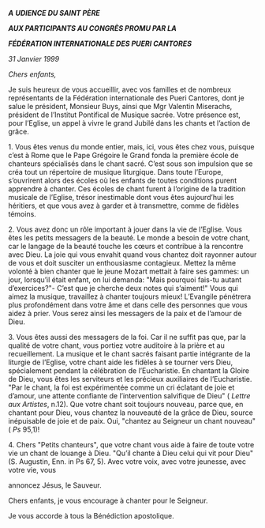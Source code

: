 ***A*** ***UDIENCE DU SAINT PÈRE***

***AUX PARTICIPANTS AU CONGRÈS PROMU PAR LA***

***FÉDÉRATION INTERNATIONALE DES PUERI CANTORES***

*31 Janvier 1999*

*Chers enfants,*

Je suis heureux de vous accueillir, avec vos familles et de nombreux représentants de la Fédération internationale des Pueri Cantores, dont je salue le président, Monsieur Buys, ainsi que Mgr Valentin Miserachs, président de l’Institut Pontifical de Musique sacrée. Votre présence est, pour l’Eglise, un appel à vivre le grand Jubilé dans les chants et l’action de grâce.

1\. Vous êtes venus du monde entier, mais, ici, vous êtes chez vous, puisque c’est à Rome que le Pape Grégoire le Grand fonda la première école de chanteurs spécialisés dans le chant sacré. C’est sous son impulsion que se créa tout un répertoire de musique liturgique. Dans toute l’Europe, s’ouvrirent alors des écoles où les enfants de toutes conditions purent apprendre à chanter. Ces écoles de chant furent à l’origine de la tradition musicale de l’Eglise, trésor inestimable dont vous êtes aujourd’hui les héritiers, et que vous avez à garder et à transmettre, comme de fidèles témoins.

2\. Vous avez donc un rôle important à jouer dans la vie de l’Eglise. Vous êtes les petits messagers de la beauté. Le monde a besoin de votre chant, car le langage de la beauté touche les cœurs et contribue à la rencontre avec Dieu. La joie qui vous envahit quand vous chantez doit rayonner autour de vous et doit susciter un enthousiasme contagieux. Mettez la même volonté à bien chanter que le jeune Mozart mettait à faire ses gammes: un jour, lorsqu’il était enfant, on lui demanda: "Mais pourquoi fais-tu autant d’exercices?"- C’est que je cherche deux notes qui s’aiment!" Vous qui aimez la musique, travaillez à chanter toujours mieux! L’Evangile pénétrera plus profondément dans votre âme et dans celle des personnes que vous aidez à prier. Vous serez ainsi les messagers de la paix et de l’amour de Dieu.

3\. Vous êtes aussi des messagers de la foi. Car il ne suffit pas que, par la qualité de votre chant, vous portiez votre auditoire à la prière et au recueillement. La musique et le chant sacrés faisant partie intégrante de la liturgie de l’Eglise, votre chant aide les fidèles à se tourner vers Dieu, spécialement pendant la célébration de l’Eucharistie. En chantant la Gloire de Dieu, vous êtes les serviteurs et les précieux auxiliaires de l’Eucharistie. "Par le chant, la foi est expérimentée comme un cri éclatant de joie et d’amour, une attente confiante de l’intervention salvifique de Dieu" ( *Lettre aux Artistes*, n.12). Que votre chant soit toujours nouveau, parce que, en chantant pour Dieu, vous chantez la nouveauté de la grâce de Dieu, source inépuisable de joie et de paix. Oui, "chantez au Seigneur un chant nouveau" ( *Ps* 95,1)!

4\. Chers "Petits chanteurs", que votre chant vous aide à faire de toute votre vie un chant de louange à Dieu. "Qu’il chante à Dieu celui qui vit pour Dieu" (S. Augustin, Enn. in Ps 67, 5). Avec votre voix, avec votre jeunesse, avec votre vie, vous

annoncez Jésus, le Sauveur.

Chers enfants, je vous encourage à chanter pour le Seigneur.

Je vous accorde à tous la Bénédiction apostolique.